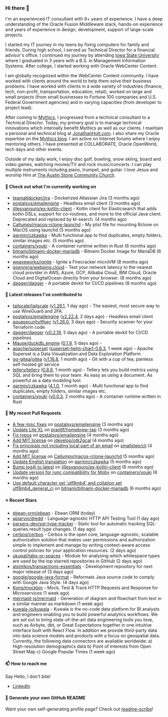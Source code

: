 ### Hi there 👋

I'm an experienced IT consultant with 9+ years of experience. I have a deep understanding of the Oracle Fusion Middleware stack, hands-on experience and years of experience in design, development, support of large-scale projects.

I started my IT journey in my teens by fixing computers for family and friends. During high school, I served as Technical Director for a financial advisor's office. I continued my journey by attending [Iowa State University](iastate.edu) where I graduated in 3 years with a B.S. in Management Information Systems. After college, I started working with Oracle WebCenter Content.

I am globally recognized within the WebCenter Content community. I have worked with clients around the world to help them solve their business problems. I have worked with clients in a wide variety of industries (finance, tech, non-profit, transportation, education, retail), worked on large and small projects (from small businesses to Fortune 100 companies and U.S. Federal Government agencies) and in varying capacities (from developer to project lead).

After coming to [Mythics](https://www.mythics.com/), I progressed from a technical consultant to a Technical Director. Today, my primary goal is to manage technical innovations which internally benefit Mythics as well as our clients. I maintain a personal and technical blog at [JonathanHult.com](https://jonathanhult.com). I also share my Oracle expertise on the [Mythics blog](https://www.mythics.com/about/blog/). I am active on Internet forums where I enjoy mentoring others. I have presented at COLLABORATE, Oracle OpenWorld, tech days and other events.

Outside of my daily work, I enjoy disc golf, bowling, snow skiing, board and video games, watching movies/TV and rock music/concerts. I can play multiple instruments including piano, trumpet, and guitar. I love Jesus and worship Him at [The Austin Stone Community Church](https://austinstone.org/).

#### 👷 Check out what I'm currently working on

- [teamatldocker/jira](https://github.com/teamatldocker/jira) - Dockerized Atlassian Jira (3 months ago)
- [postalsys/emailengine](https://github.com/postalsys/emailengine) - Headless email client (3 months ago)
- [jillesvangurp/es-kotlin-client](https://github.com/jillesvangurp/es-kotlin-client) - Kotlin client for Elasticsearch that adds kotlin DSLs, support for co-routines, and more to the official Java client. Deprecated and replaced by kt-search. (4 months ago)
- [Callumpy/macos-rclone-launchd](https://github.com/Callumpy/macos-rclone-launchd) - My plist file for mounting Rclone on MacOS using launchd (5 months ago)
- [qarmin/czkawka](https://github.com/qarmin/czkawka) - Multi functional app to find duplicates, empty folders, similar images etc. (5 months ago)
- [containers/youki](https://github.com/containers/youki) - A container runtime written in Rust (6 months ago)
- [bitnami/bitnami-docker-mariadb](https://github.com/bitnami/bitnami-docker-mariadb) - Bitnami Docker Image for MariaDB (6 months ago)
- [weaveworks/ignite](https://github.com/weaveworks/ignite) - Ignite a Firecracker microVM (8 months ago)
- [goenning/webping.cloud](https://github.com/goenning/webping.cloud) - Test your network latency to the nearest cloud provider in AWS, Azure, GCP, Alibaba Cloud, IBM Cloud, Oracle Cloud and DigitalOcean directly from your browser. (8 months ago)
- [dagger/dagger](https://github.com/dagger/dagger) - A portable devkit for CI/CD pipelines (8 months ago)

#### 🔭 Latest releases I've contributed to

- [tailscale/tailscale](https://github.com/tailscale/tailscale) ([v1.26.1](https://github.com/tailscale/tailscale/releases/tag/v1.26.1), 1 day ago) - The easiest, most secure way to use WireGuard and 2FA.
- [postalsys/emailengine](https://github.com/postalsys/emailengine) ([v2.22.4](https://github.com/postalsys/emailengine/releases/tag/v2.22.4), 2 days ago) - Headless email client
- [aquasecurity/tfsec](https://github.com/aquasecurity/tfsec) ([v1.26.0](https://github.com/aquasecurity/tfsec/releases/tag/v1.26.0), 3 days ago) - Security scanner for your Terraform code
- [dagger/dagger](https://github.com/dagger/dagger) ([v0.2.19](https://github.com/dagger/dagger/releases/tag/v0.2.19), 5 days ago) - A portable devkit for CI/CD pipelines
- [Mause/duckdb_engine](https://github.com/Mause/duckdb_engine) ([0.1.9](https://github.com/Mause/duckdb_engine/releases/tag/0.1.9), 5 days ago) - 
- [apache/superset](https://github.com/apache/superset) ([superset-helm-chart-0.6.3](https://github.com/apache/superset/releases/tag/superset-helm-chart-0.6.3), 1 week ago) - Apache Superset is a Data Visualization and Data Exploration Platform
- [go-gitea/gitea](https://github.com/go-gitea/gitea) ([v1.16.8](https://github.com/go-gitea/gitea/releases/tag/v1.16.8), 1 month ago) - Git with a cup of tea, painless self-hosted git service
- [tellery/tellery](https://github.com/tellery/tellery) ([0.8.6](https://github.com/tellery/tellery/releases/tag/0.8.6), 1 month ago) - Tellery lets you build metrics using SQL and bring them to your team. As easy as using a document. As powerful as a data modeling tool.
- [qarmin/czkawka](https://github.com/qarmin/czkawka) ([4.1.0](https://github.com/qarmin/czkawka/releases/tag/4.1.0), 1 month ago) - Multi functional app to find duplicates, empty folders, similar images etc.
- [containers/youki](https://github.com/containers/youki) ([v0.0.3](https://github.com/containers/youki/releases/tag/v0.0.3), 2 months ago) - A container runtime written in Rust

#### 🔨 My recent Pull Requests

- [A few misc fixes](https://github.com/postalsys/emailengine/pull/117) on [postalsys/emailengine](https://github.com/postalsys/emailengine) (3 months ago)
- [Update Lite XL](https://github.com/prantlf/homebrew-tap/pull/1) on [prantlf/homebrew-tap](https://github.com/prantlf/homebrew-tap) (3 months ago)
- [Fix typos](https://github.com/postalsys/emailengine/pull/112) on [postalsys/emailengine](https://github.com/postalsys/emailengine) (4 months ago)
- [Add MIT license](https://github.com/jdevelop/otk2gcal/pull/1) on [jdevelop/otk2gcal](https://github.com/jdevelop/otk2gcal) (4 months ago)
- [Fix principals not including local part of an email](https://github.com/smallstep/cli/pull/635) on [smallstep/cli](https://github.com/smallstep/cli) (4 months ago)
- [Add MIT license](https://github.com/Callumpy/macos-rclone-launchd/pull/1) on [Callumpy/macos-rclone-launchd](https://github.com/Callumpy/macos-rclone-launchd) (5 months ago)
- [Update English translation](https://github.com/qarmin/czkawka/pull/585) on [qarmin/czkawka](https://github.com/qarmin/czkawka) (5 months ago)
- [Bump log4j to latest](https://github.com/jillesvangurp/es-kotlin-client/pull/76) on [jillesvangurp/es-kotlin-client](https://github.com/jillesvangurp/es-kotlin-client) (6 months ago)
- [Update version for runc compatibility for Moby](https://github.com/containers/youki/pull/530) on [containers/youki](https://github.com/containers/youki) (6 months ago)
- [Use default character set &#39;utf8mb4&#39; and collation set utf8mb4_general_ci](https://github.com/bitnami/bitnami-docker-mariadb/pull/255) on [bitnami/bitnami-docker-mariadb](https://github.com/bitnami/bitnami-docker-mariadb) (6 months ago)

#### ⭐ Recent Stars

- [ebean-orm/ebean](https://github.com/ebean-orm/ebean) - Ebean ORM (today)
- [apiaryio/dredd](https://github.com/apiaryio/dredd) - Language-agnostic HTTP API Testing Tool (1 day ago)
- [parsers-dev/sql-type-tracker](https://github.com/parsers-dev/sql-type-tracker) - Static tool for automatic tracking SQL-queries result type changes. (1 day ago)
- [cerbos/cerbos](https://github.com/cerbos/cerbos) - Cerbos is the open core, language-agnostic, scalable authorization solution that makes user permissions and authorization simple to implement and manage by writing context-aware access control policies for your application resources. (2 days ago)
- [ukupat/tabs-or-spaces](https://github.com/ukupat/tabs-or-spaces) - Module for analysing which whitespace types are used by the top starred repositories in GitHub (2 days ago)
- [atomikos/transactions-essentials](https://github.com/atomikos/transactions-essentials) - Development repository for next major release of  (3 days ago)
- [google/google-java-format](https://github.com/google/google-java-format) - Reformats Java source code to comply with Google Java Style. (4 days ago)
- [Kong/mockbin](https://github.com/Kong/mockbin) - Mock, Test &amp; Track HTTP Requests and Response for Microservices (1 week ago)
- [mermaid-js/mermaid](https://github.com/mermaid-js/mermaid) - Generation of diagram and flowchart from text in a similar manner as markdown (1 week ago)
- [kuwala-io/kuwala](https://github.com/kuwala-io/kuwala) - Kuwala is the no-code data platform for BI analysts and engineers enabling you to build powerful analytics workflows. We are set out to bring state-of-the-art data engineering tools you love, such as Airbyte, dbt, or Great Expectations together in one intuitive interface built with React Flow. In addition we provide third-party data into data science models and products with a focus on geospatial data.  Currently, the following data connectors are available worldwide: a) High-resolution demographics data b) Point of Interests from Open Street Map c) Google Popular Times (1 week ago)

#### 📫 How to reach me

Say Hello, I don't bite!

- [LinkedIn](https://www.linkedin.com/in/jonathanhult)

#### 📖 Generate your own GitHub README

Want your own self-generating profile page? Check out [readme-scribe](https://github.com/muesli/readme-scribe)!
